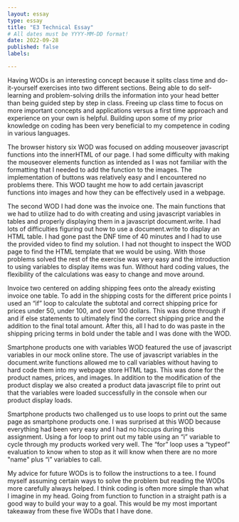 ```yaml
---
layout: essay
type: essay
title: "E3 Technical Essay"
# All dates must be YYYY-MM-DD format!
date: 2022-09-28
published: false
labels:

---
```

Having WODs is an interesting concept because it splits class time and do-it-yourself exercises into two different sections. Being able to do self-learning and problem-solving drills the information into your head better than being guided step by step in class. Freeing up class time to focus on more important concepts and applications versus a first time approach and experience on your own is helpful. Building upon some of my prior knowledge on coding has been very beneficial to my competence in coding in various languages.

The browser history six WOD was focused on adding mouseover javascript functions into the innerHTML of our page. I had some difficulty with making the mouseover elements function as intended as I was not familiar with the formatting that I needed to add the function to the images. The implementation of buttons was relatively easy and I encountered no problems there. This WOD taught me how to add certain javascript functions into images and how they can be effectively used in a webpage.

The second WOD I had done was the invoice one. The main functions that we had to utilize had to do with creating and using javascript variables in tables and properly displaying them in a javascript document.write. I had lots of difficulties figuring out how to use a document.write to display an HTML table. I had gone past the DNF time of 40 minutes and I had to use the provided video to find my solution. I had not thought to inspect the WOD page to find the HTML template that we would be using. With those problems solved the rest of the exercise was very easy and the introduction to using variables to display items was fun. Without hard coding values, the flexibility of the calculations was easy to change and move around.

Invoice two centered on adding shipping fees onto the already existing invoice one table. To add in the shipping costs for the different price points I used an “if” loop to calculate the subtotal and correct shipping price for prices under 50, under 100, and over 100 dollars. This was done through if and if else statements to ultimately find the correct shipping price and the addition to the final total amount. After this, all I had to do was paste in the shipping pricing terms in bold under the table and I was done with the WOD.

Smartphone products one with variables WOD featured the use of javascript variables in our mock online store. The use of javascript variables in the document.write functions allowed me to call variables without having to hard code them into my webpage store HTML tags. This was done for the product names, prices, and images. In addition to the modification of the product display we also created a product data javascript file to print out that the variables were loaded successfully in the console when our product display loads.

Smartphone products two challenged us to use loops to print out the same page as smartphone products one. I was surprised at this WOD because everything had been very easy and I had no hiccups during this assignment. Using a for loop to print out my table using an “i” variable to cycle through my products worked very well. The “for” loop uses a “typeof” evaluation to know when to stop as it will know when there are no more "name" plus “i” variables to call. 

My advice for future WODs is to follow the instructions to a tee. I found myself assuming certain ways to solve the problem but reading the WODs more carefully always helped. I think coding is often more simple than what I imagine in my head. Going from function to function in a straight path is a good way to build your way to a goal. This would be my most important takeaway from these five WODs that I have done.
